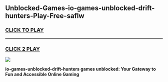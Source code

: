 
## Unblocked-Games-io-games-unblocked-drift-hunters-Play-Free-saflw
<h3>
<a href="https://premium76.site?title=io-games-unblocked-drift-hunters&ref=20A">CLICK TO PLAY</a></h3>
<hr>

<h3>
<a href="https://premium76.site?title=io-games-unblocked-drift-hunters&ref=20A">CLICK 2 PLAY</a>
  
</h3>

<a href="https://premium76.site?title=io-games-unblocked-drift-hunters&ref=20A"><img src="https://clearcache.store/games.png"></a>


**io-games-unblocked-drift-hunters games unblocked: Your Gateway to Fun and Accessible Online Gaming**
